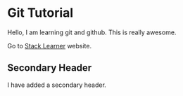# Git Tutorial

Hello, I am learning git and github. This is really awesome.

Go to [Stack Learner](https://stacklearner.com/) website.

## Secondary Header

I have added a secondary header.
